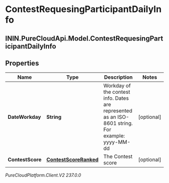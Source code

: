 # ContestRequesingParticipantDailyInfo

## ININ.PureCloudApi.Model.ContestRequesingParticipantDailyInfo

## Properties

|Name | Type | Description | Notes|
|------------ | ------------- | ------------- | -------------|
| **DateWorkday** | **String** | Workday of the contest info. Dates are represented as an ISO-8601 string. For example: yyyy-MM-dd | [optional] |
| **ContestScore** | [**ContestScoreRanked**](ContestScoreRanked) | The Contest score | [optional] |



_PureCloudPlatform.Client.V2 237.0.0_
